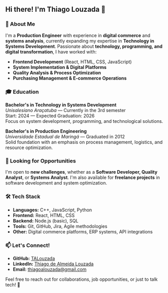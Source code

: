 ## Hi there! I'm Thiago Louzada 👋

### 🚀 About Me
I'm a **Production Engineer** with experience in **digital commerce** and **systems analysis**, currently expanding my expertise in **Technology in Systems Development**. Passionate about **technology, programming, and digital transformation**, I have worked with:

- **Frontend Development** (React, HTML, CSS, JavaScript)
- **System Implementation & Digital Platforms**
- **Quality Analysis & Process Optimization**
- **Purchasing Management & E-commerce Operations**

### 🎓 Education

**Bachelor's in Technology in Systems Development**  
*Unisalesiano Araçatuba* — Currently in the 3rd semester  
Start: 2024 — Expected Graduation: 2026  
Focus on system development, programming, and technological solutions.

**Bachelor's in Production Engineering**  
*Universidade Estadual de Maringá* — Graduated in 2012  
Solid foundation with an emphasis on process management, logistics, and resource optimization.

### 💼 Looking for Opportunities
I'm open to **new challenges**, whether as a **Software Developer, Quality Analyst**, or **Systems Analyst**. I'm also available for **freelance projects** in software development and system optimization.

### 🛠️ Tech Stack
- **Languages:** C++, JavaScript, Python
- **Frontend:** React, HTML, CSS
- **Backend:** Node.js (basic), SQL
- **Tools:** Git, GitHub, Jira, Agile methodologies
- **Other:** Digital commerce platforms, ERP systems, API integrations

### 📫 Let's Connect!
- **GitHub:** [TALouzada](https://github.com/TALouzada)
- **LinkedIn:** [Thiago de Almeida Louzada](https://www.linkedin.com/in/thiago-de-almeida-louzada/)
- **Email:** thiagoalouzada@gmail.com

Feel free to reach out for collaborations, job opportunities, or just to talk tech! 🚀

